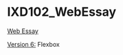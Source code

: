 # IXD102_WebEssay

<a href="https://chrisdale99.github.io/Web_essay/web_essay.html">Web Essay</a>

<a href="https://chrisdale99.github.io/John-baskerville/web_essay.html"> Version 6:</a> Flexbox
